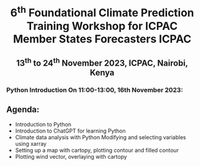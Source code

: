 <h1 align="center">6<sup>th</sup> Foundational Climate Prediction Training Workshop for ICPAC Member States Forecasters ICPAC</h1>
<h2 align="center">13<sup>th</sup> to 24<sup>th</sup> November 2023, ICPAC, Nairobi, Kenya</h2>

### Python Introduction  On 11:00-13:00, 16th November 2023:

## Agenda:
* Introduction to Python
* Introduction to ChatGPT for learning Python
* Climate data analysis with Python Modifying and selecting variables using xarray 
* Setting up a map with cartopy, plotting contour and filled contour
* Plotting wind vector, overlaying with cartopy



